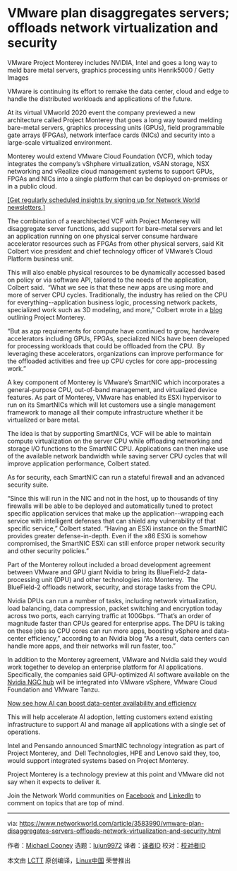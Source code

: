 [#]: collector: (lujun9972)
[#]: translator: ( )
[#]: reviewer: ( )
[#]: publisher: ( )
[#]: url: ( )
[#]: subject: (VMware plan disaggregates servers; offloads network virtualization and security)
[#]: via: (https://www.networkworld.com/article/3583990/vmware-plan-disaggregates-servers-offloads-network-virtualization-and-security.html)
[#]: author: (Michael Cooney https://www.networkworld.com/author/Michael-Cooney/)

VMware plan disaggregates servers; offloads network virtualization and security
======
VMware Project Monterey includes NVIDIA, Intel and goes a long way to meld bare metal servers, graphics processing units
Henrik5000 / Getty Images

VMware is continuing its effort to remake the data center, cloud and edge to handle the distributed workloads and applications of the future.

At its virtual VMworld 2020 event the company previewed a new architecture called Project Monterey that goes a long way toward melding bare-metal servers, graphics processing units (GPUs), field programmable gate arrays (FPGAs), network interface cards (NICs) and security into a large-scale virtualized environment.

Monterey would extend VMware Cloud Foundation (VCF), which today integrates the company’s vShphere virtualization, vSAN storage, NSX networking and vRealize cloud management systems to support GPUs, FPGAs and NICs into a single platform that can be deployed on-premises or in a public cloud.

[[Get regularly scheduled insights by signing up for Network World newsletters.]][1]

The combination of a rearchitected VCF with Project Monterey will disaggregate server functions, add support for bare-metal servers and let an application running on one physical server consume hardware accelerator resources such as FPGAs from other physical servers, said Kit Colbert vice president and chief technology officer of VMware’s Cloud Platform business unit.

This will also enable physical resources to be dynamically accessed based on policy or via software API, tailored to the needs of the application, Colbert said.  “What we see is that these new apps are using more and more of server CPU cycles. Traditionally, the industry has relied on the CPU for everything--application business logic, processing network packets, specialized work such as 3D modeling, and more,” Colbert wrote in a [blog][2] outlining Project Monterey.

“But as app requirements for compute have continued to grow, hardware accelerators including GPUs, FPGAs, specialized NICs have been developed for processing workloads that could be offloaded from the CPU.  By leveraging these accelerators, organizations can improve performance for the offloaded activities and free up CPU cycles for core app-processing work.”

A key component of Monterey is VMware’s SmartNIC which incorporates a general-purpose CPU, out-of-band management, and virtualized device features. As part of Monterey, VMware has enabled its ESXi hypervisor to run on its SmartNICs which will let customers use a single management framework to manage all their compute infrastructure whether it be virtualized or bare metal.

The idea is that by supporting SmartNICs, VCF will be able to maintain compute virtualization on the server CPU while offloading networking and storage I/O functions to the SmartNIC CPU. Applications can then make use of the available network bandwidth while saving server CPU cycles that will improve application performance, Colbert stated.

As for security, each SmartNIC can run a stateful firewall and an advanced security suite.

“Since this will run in the NIC and not in the host, up to thousands of tiny firewalls will be able to be deployed and automatically tuned to protect specific application services that make up the application--wrapping each service with intelligent defenses that can shield any vulnerability of that specific service,” Colbert stated. “Having an ESXi instance on the SmartNIC provides greater defense-in-depth. Even if the x86 ESXi is somehow compromised, the SmartNIC ESXi can still enforce proper network security and other security policies.”

Part of the Monterey rollout included a broad development agreement between VMware and GPU giant Nvidia to bring its BlueField-2 data-processing unit (DPU) and other technologies into Monterey.  The BlueField-2 offloads network, security, and storage tasks from the CPU.

Nvidia DPUs can run a number of tasks, including network virtualization, load balancing, data compression, packet switching and encryption today across two ports, each carrying traffic at 100Gbps. “That’s an order of magnitude faster than CPUs geared for enterprise apps. The DPU is taking on these jobs so CPU cores can run more apps, boosting vSphere and data-center efficiency,” according to an Nvidia blog “As a result, data centers can handle more apps, and their networks will run faster, too.”

In addition to the Monterey agreement, VMware and Nvidia said they would work together to develop an enterprise platform for AI applications.  Specifically, the companies said GPU-optimized AI software available on the [Nvidia NGC hub][3] will be integrated into VMware vSphere, VMware Cloud Foundation and VMware Tanzu.

[Now see how AI can boost data-center availability and efficiency][4]

This will help accelerate AI adoption, letting customers extend existing infrastructure to support AI and manage all applications with a single set of operations.

Intel and Pensando announced SmartNIC technology integration as part of Project Monterey, and  Dell Technologies, HPE and Lenovo said they, too, would support integrated systems based on Project Monterey.

Project Monterey is a technology preview at this point and VMware did not say when it expects to deliver it.

Join the Network World communities on [Facebook][5] and [LinkedIn][6] to comment on topics that are top of mind.

--------------------------------------------------------------------------------

via: https://www.networkworld.com/article/3583990/vmware-plan-disaggregates-servers-offloads-network-virtualization-and-security.html

作者：[Michael Cooney][a]
选题：[lujun9972][b]
译者：[译者ID](https://github.com/译者ID)
校对：[校对者ID](https://github.com/校对者ID)

本文由 [LCTT](https://github.com/LCTT/TranslateProject) 原创编译，[Linux中国](https://linux.cn/) 荣誉推出

[a]: https://www.networkworld.com/author/Michael-Cooney/
[b]: https://github.com/lujun9972
[1]: https://www.networkworld.com/newsletters/signup.html
[2]: https://blogs.vmware.com/vsphere/2020/09/announcing-project-monterey-redefining-hybrid-cloud-architecture.html
[3]: https://www.nvidia.com/en-us/gpu-cloud/
[4]: https://www.networkworld.com/article/3274654/ai-boosts-data-center-availability-efficiency.html
[5]: https://www.facebook.com/NetworkWorld/
[6]: https://www.linkedin.com/company/network-world
